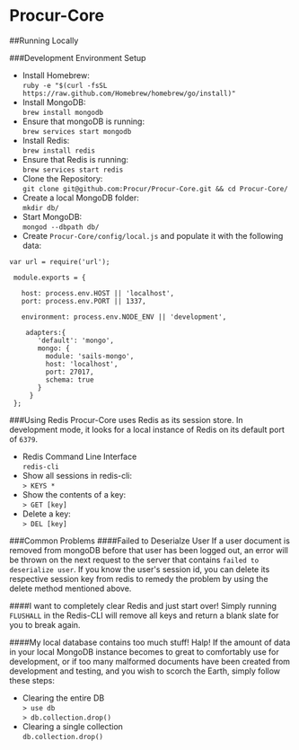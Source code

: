 # Procur-Core
##Running Locally  

###Development Environment Setup
* Install Homebrew:  
`ruby -e "$(curl -fsSL https://raw.github.com/Homebrew/homebrew/go/install)"`  
* Install MongoDB:  
`brew install mongodb`  
* Ensure that mongoDB is running:  
`brew services start mongodb`  
* Install Redis:  
`brew install redis`  
* Ensure that Redis is running:  
`brew services start redis`
* Clone the Repository:  
`git clone git@github.com:Procur/Procur-Core.git && cd Procur-Core/`  
* Create a local MongoDB folder:  
`mkdir db/`  
* Start MongoDB:  
`mongod --dbpath db/`  
* Create `Procur-Core/config/local.js` and populate it with the following data:
```
var url = require('url');
 
 module.exports = {
 
   host: process.env.HOST || 'localhost',
   port: process.env.PORT || 1337,
 
   environment: process.env.NODE_ENV || 'development',
 
    adapters:{
       'default': 'mongo',
       mongo: {
         module: 'sails-mongo',
         host: 'localhost',
         port: 27017,
         schema: true
       }
     }
 };
```

###Using Redis
Procur-Core uses Redis as its session store. In development mode, it looks for a local instance of Redis on its default port of `6379`.  
* Redis Command Line Interface  
`redis-cli`  
* Show all sessions in redis-cli:  
`> KEYS *`  
* Show the contents of a key:  
`> GET [key]`  
* Delete a key:  
`> DEL [key]`

###Common Problems
####Failed to Deserialze User
If a user document is removed from mongoDB before that user has been logged out, an error will be thrown on the next request to the server that contains `failed to deserialize user`. If you know the user's session id, you can delete its respective session key from redis to remedy the problem by using the delete method mentioned above.

####I want to completely clear Redis and just start over!
Simply running `FLUSHALL` in the Redis-CLI will remove all keys and return a blank slate for you to break again.

####My local database contains too much stuff! Halp!
If the amount of data in your local MongoDB instance becomes to great to comfortably use for development, or if too many malformed documents have been created from development and testing, and you wish to scorch the Earth, simply follow these steps:  
* Clearing the entire DB  
`> use db`  
`> db.collection.drop()`
* Clearing a single collection  
`db.collection.drop()`
